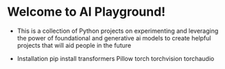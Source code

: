 # Welcome to AI Playground! 
- This is a collection of Python projects on experimenting and leveraging the power of foundational 
and generative ai models to create helpful projects that will aid people in the future 

- Installation 
pip install transformers Pillow torch torchvision torchaudio